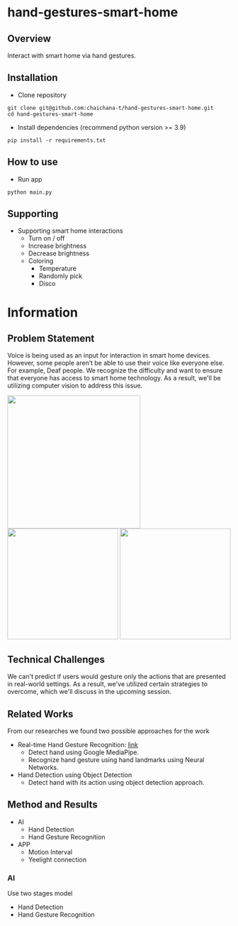 # hand-gestures-smart-home

## Overview
Interact with smart home via hand gestures.

## Installation
- Clone repository
```shell
git clone git@github.com:chaichana-t/hand-gestures-smart-home.git
cd hand-gestures-smart-home
```
- Install dependencies (recommend python version >= 3.9)
```shell
pip install -r requirements.txt
```

## How to use
- Run app
```shell
python main.py
```

## Supporting
- Supporting smart home interactions
  - Turn on / off
  - Increase brightness
  - Decrease brightness
  - Coloring
    - Temperature
    - Randomly pick
    - Disco  

# Information
## Problem Statement
Voice is being used as an input for interaction in smart home devices. However, some people aren’t be able to use their voice like everyone else. For example, Deaf people. We recognize the difficulty and want to ensure that everyone has access to smart home technology. As a result, we'll be utilizing computer vision to address this issue.

<img src="https://media-cdn.bnn.in.th/11189/Google-Nest-Mini-Chalk-01.jpg" width="300"> <img src="https://www.tradeinn.com/f/13782/137822089/apple-homepod-mini.jpg" width="250"> <img src="https://www.powerplanetonline.com/cdnassets/amazon_echo_dot_3_gen_negro_antracita_altavoz_inteligente_alexa_01_l.jpg" width="250">

## Technical Challenges
We can't predict if users would gesture only the actions that are presented in real-world settings. As a result, we've utilized certain strategies to overcome, which we'll discuss in the upcoming session.

## Related Works
From our researches we found two possible approaches for the work
- Real-time Hand Gesture Recognition: [link](https://techvidvan.com/tutorials/hand-gesture-recognition-tensorflow-opencv/)
  - Detect hand using Google MediaPipe.
  - Recognize hand gesture using hand landmarks using Neural Networks.
- Hand Detection using Object Detection
  - Detect hand with its action using object detection approach.

## Method and Results
- AI
  - Hand Detection
  - Hand Gesture Recognition
- APP
  - Motion Interval
  - Yeelight connection

### AI
Use two stages model
- Hand Detection
- Hand Gesture Recognition


